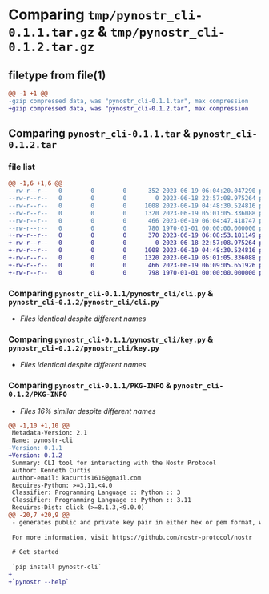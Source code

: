 # Comparing `tmp/pynostr_cli-0.1.1.tar.gz` & `tmp/pynostr_cli-0.1.2.tar.gz`

## filetype from file(1)

```diff
@@ -1 +1 @@
-gzip compressed data, was "pynostr_cli-0.1.1.tar", max compression
+gzip compressed data, was "pynostr_cli-0.1.2.tar", max compression
```

## Comparing `pynostr_cli-0.1.1.tar` & `pynostr_cli-0.1.2.tar`

### file list

```diff
@@ -1,6 +1,6 @@
--rw-r--r--   0        0        0      352 2023-06-19 06:04:20.047290 pynostr_cli-0.1.1/README.md
--rw-r--r--   0        0        0        0 2023-06-18 22:57:08.975264 pynostr_cli-0.1.1/pynostr_cli/__init__.py
--rw-r--r--   0        0        0     1008 2023-06-19 04:48:30.524816 pynostr_cli-0.1.1/pynostr_cli/cli.py
--rw-r--r--   0        0        0     1320 2023-06-19 05:01:05.336088 pynostr_cli-0.1.1/pynostr_cli/key.py
--rw-r--r--   0        0        0      466 2023-06-19 06:04:47.418747 pynostr_cli-0.1.1/pyproject.toml
--rw-r--r--   0        0        0      780 1970-01-01 00:00:00.000000 pynostr_cli-0.1.1/PKG-INFO
+-rw-r--r--   0        0        0      370 2023-06-19 06:08:53.181149 pynostr_cli-0.1.2/README.md
+-rw-r--r--   0        0        0        0 2023-06-18 22:57:08.975264 pynostr_cli-0.1.2/pynostr_cli/__init__.py
+-rw-r--r--   0        0        0     1008 2023-06-19 04:48:30.524816 pynostr_cli-0.1.2/pynostr_cli/cli.py
+-rw-r--r--   0        0        0     1320 2023-06-19 05:01:05.336088 pynostr_cli-0.1.2/pynostr_cli/key.py
+-rw-r--r--   0        0        0      466 2023-06-19 06:09:05.651926 pynostr_cli-0.1.2/pyproject.toml
+-rw-r--r--   0        0        0      798 1970-01-01 00:00:00.000000 pynostr_cli-0.1.2/PKG-INFO
```

### Comparing `pynostr_cli-0.1.1/pynostr_cli/cli.py` & `pynostr_cli-0.1.2/pynostr_cli/cli.py`

 * *Files identical despite different names*

### Comparing `pynostr_cli-0.1.1/pynostr_cli/key.py` & `pynostr_cli-0.1.2/pynostr_cli/key.py`

 * *Files identical despite different names*

### Comparing `pynostr_cli-0.1.1/PKG-INFO` & `pynostr_cli-0.1.2/PKG-INFO`

 * *Files 16% similar despite different names*

```diff
@@ -1,10 +1,10 @@
 Metadata-Version: 2.1
 Name: pynostr-cli
-Version: 0.1.1
+Version: 0.1.2
 Summary: CLI tool for interacting with the Nostr Protocol
 Author: Kenneth Curtis
 Author-email: kacurtis1616@gmail.com
 Requires-Python: >=3.11,<4.0
 Classifier: Programming Language :: Python :: 3
 Classifier: Programming Language :: Python :: 3.11
 Requires-Dist: click (>=8.1.3,<9.0.0)
@@ -20,7 +20,9 @@
 - generates public and private key pair in either hex or pem format, with an option to output to a file
 
 For more information, visit https://github.com/nostr-protocol/nostr
 
 # Get started
 
 `pip install pynostr-cli`
+
+`pynostr --help`
```


